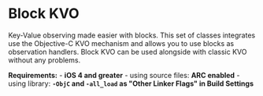 Block KVO
=========

Key-Value observing made easier with blocks.
This set of classes integrates use the Objective-C KVO mechanism and allows you to use blocks as observation handlers.
Block KVO can be used alongside with classic KVO without any problems.

**Requirements:**
    - **iOS 4 and greater**
    - using source files: **ARC enabled**
    - using library: **`-ObjC` and `-all_load` as "Other Linker Flags" in Build Settings**
